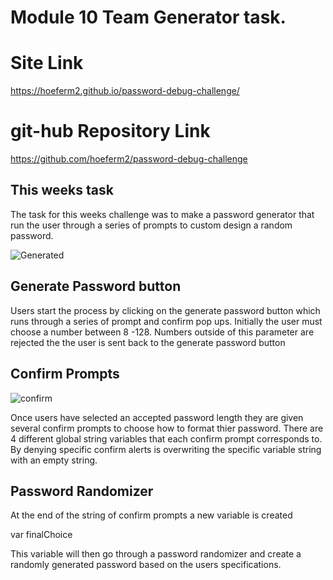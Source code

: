 # Module 10 Team Generator task.

# Site Link
https://hoeferm2.github.io/password-debug-challenge/

# git-hub Repository Link
https://github.com/hoeferm2/password-debug-challenge
## This weeks task

The task for this weeks challenge was to make a password generator that run the user through a series of prompts to custom design a random password.

![Generated](./assets/screenshots/generated.PNG)
## Generate Password button

Users start the process by clicking on the generate password button which runs through a series of prompt and confirm pop ups. Initially the user must choose a number between 8 -128. Numbers outside of this parameter are rejected the the user is sent back to the generate password button

## Confirm Prompts
![confirm](./assets/screenshots/confirm.PNG)

Once users have selected an accepted password length they are given several confirm prompts to choose how to format thier password. There are 4 different global string variables that each confirm prompt corresponds to. By denying specific confirm alerts is overwriting the specific variable string with an empty string.

## Password Randomizer

At the end of the string of confirm prompts a new variable is created

var finalChoice 

This variable will then go through a password randomizer and create a randomly generated password based on the users specifications.